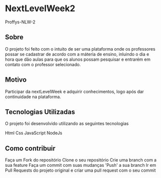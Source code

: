 # NextLevelWeek2


Proffys-NLW-2

## Sobre
O projeto foi feito com o intuito de ser uma plataforma onde os professores possar se cadastrar de acordo com a máteria de ensino, inluindo o dia e hora que dão aulas para que os alunos possam pesquisar e entrarém em contato com o professor selecionado.

## Motivo

Participar da nextLevelWeek e adquirir conhecimentos, logo após dar continuidade na plataforma.

## Tecnologias Utilizadas

O projeto foi desenvolvido utilizando as seguintes tecnologias

Html
Css
JavaScript
NodeJs

## Como contribuir

Faça um Fork do repositório
Clone o seu repositório
Crie uma branch com a sua feature
Faça um commit com suas mudanças
'Push' a sua branch
Ir em Pull Requests do projeto original e criar uma pull request com o seu commit
